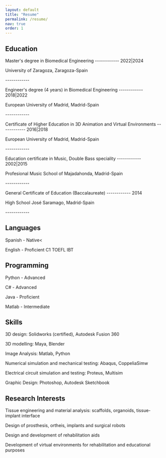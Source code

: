 ```yaml
---
layout: default
title: "Resume"
permalink: /resume/
nav: true
order: 1
---
```


<div class="home-section about-me">
  <h2>Education</h2>
  <p><c>Master's degree in Biomedical Engineering</c> ------------ 2022|2024
  </p>
  <p>University of Zaragoza, Zaragoza-Spain</p>
  <p> ------------ </p>
  <p><c>Engineer's degree (4 years) in Biomedical Engineering</c> ------------ 2018|2022
  </p>
  <p>European University of Madrid, Madrid-Spain</p>
  <p> ------------ </p>
  <p><c>Certificate of Higher Education in 3D Animation and Virtual Environments</c> ------------ 2016|2018
  </p>
  <p>European University of Madrid, Madrid-Spain</p>
  <p> ------------ </p>
  <p><c>Education certificate in Music, Double Bass speciality</c> ------------ 2002|2015
  </p>
  <p>Profesional Music School of Majadahonda, Madrid-Spain</p>
  <p> ------------ </p>
  <p><c>General Certificate of Education (Baccalaureate)</c> ------------ 2014
  </p>
  <p>High School José Saramago, Madrid-Spain</p>
  <p> ------------ </p>
</div>

<div class="home-section about-me">
  <h2>Languages</h2>
  <p><c>Spanish</c> - Native<</p>
  <p><c>English</c> - Proficient C1 TOEFL IBT</p>
</div>
<div class="home-section about-me">
  <h2>Programming</h2>
  <p>Python - Advanced</p>
  <p>C# - Advanced</p>
  <p>Java - Proficient</p>
  <p>Matlab - Intermediate</p>
</div>
<div class="home-section about-me">
  <h2>Skills</h2>
  <p>3D design: Solidworks (certified), Autodesk Fusion 360</p>
  <p>3D modelling: Maya, Blender</p>
  <p>Image Analysis: Matlab, Python</p>
  <p>Numerical simulation and mechanical testing: Abaqus, CoppeliaSimw</p>
  <p>Electrical circuit simulation and testing: Proteus, Multisim</p>
  <p>Graphic Design: Photoshop, Autodesk Sketchbook</p>
</div>
<div class="home-section about-me">
  <h2>Research Interests</h2>
  <p>Tissue engineering and material analysis: scaffolds, organoids, tissue-implant interface</p>
  <p>Design of prosthesis, ortheis, implants and surgical robots</p>
  <p>Design and development of rehabilitation aids</p>
  <p>Development of virtual environments for rehabilitation and educational purposes</p>
</div>
